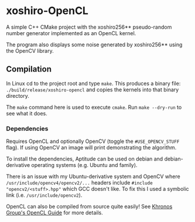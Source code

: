 # xoshiro-OpenCL

A simple C++ CMake project with the xoshiro256** pseudo-random number generator implemented as an OpenCL kernel.

The program also displays some noise generated by xoshiro256** using the OpenCV library.

## Compilation

In Linux cd to the project root and type `make`. This produces a binary file: `./build/release/xoshiro-opencl` and copies the kernels into that binary directory.

The `make` command here is used to execute `cmake`. Run `make --dry-run` to see what it does.

### Dependencies

Requires OpenCL and optionally OpenCV (toggle the `#USE_OPENCV_STUFF` flag). If using OpenCV an image will print demonstrating the algorithm.

To install the dependencies, Aptitude can be used on debian and debian-derivative operating systems (e.g. Ubuntu and family).

There is an issue with my Ubuntu-derivative system and OpenCV where `/usr/include/opencv4/opencv2/...` headers include `#include "opencv2/<stuff>.hpp"` which GCC doesn't like. To fix this I used a symbolic link (i.e. `/usr/include/opencv2`).

OpenCL can also be compiled from source quite easily! See [Khronos Group's OpenCL Guide](https://github.com/KhronosGroup/OpenCL-Guide/blob/main/chapters/getting_started_linux.md) for more details.
